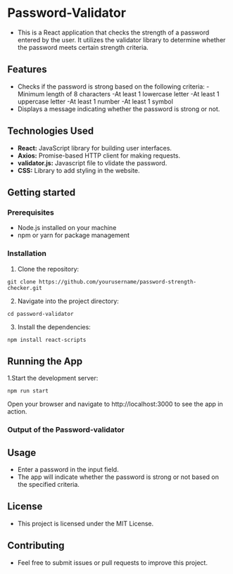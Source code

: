 # Password-Validator
* This is a React application that checks the strength of a password entered by the user. It utilizes the validator library to determine whether the password meets certain strength criteria.
## Features
* Checks if the password is strong based on the following criteria:
 -Minimum length of 8 characters
 -At least 1 lowercase letter
 -At least 1 uppercase letter
 -At least 1 number
 -At least 1 symbol
* Displays a message indicating whether the password is strong or not.
## Technologies Used
* **React:** JavaScript library for building user interfaces.
* **Axios:** Promise-based HTTP client for making requests.
* **validator.js:** Javascript file to vlidate the password.
* **CSS:** Library to add styling in the website.
## Getting started
### Prerequisites
* Node.js installed on your machine
* npm or yarn for package management
### Installation
1. Clone the repository:
 ```
git clone https://github.com/yourusername/password-strength-checker.git
 ```
2. Navigate into the project directory:
 ```
cd password-validator
 ```
3. Install the dependencies:
 ```
npm install react-scripts
 ```
## Running the App
1.Start the development server:
 ```
npm run start
 ```
Open your browser and navigate to http://localhost:3000 to see the app in action.


### Output of the Password-validator
## Usage
* Enter a password in the input field.
* The app will indicate whether the password is strong or not based on the specified criteria.
## License
* This project is licensed under the MIT License.
## Contributing
* Feel free to submit issues or pull requests to improve this project.

